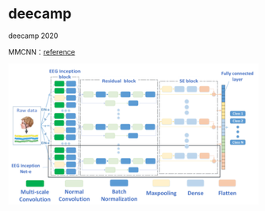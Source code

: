 # deecamp
deecamp 2020



MMCNN：[reference](https://github.com/ziyujia/ECML-PKDD_MMCNN)

![image](https://github.com/eliasyin/deecamp/blob/master/imgs/mmcnn.png)